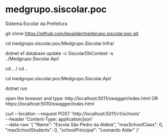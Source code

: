 # medgrupo.siscolar.poc

Sistema Escolar da Prefeitura 

git clone https://github.com/leoaidar/medgrupo.siscolar.poc.git

cd medgrupo.siscolar.poc/Medgrupo.Siscolar.Infra/

dotnet ef database update -c SiscolarDbContext  -s ../Medgrupo.Siscolar.Api/

cd .. / cd ..

cd medgrupo.siscolar.poc/Medgrupo.Siscolar.Api/

dotnet run

open the browser and type: 
  http://localhost:5011/swagger/index.html
  OR
  https://localhost:5010/swagger/index.html


curl --location --request POST 'http://localhost:5011/v1/schools' \
--header 'Content-Type: application/json' \
--data-raw '{
"Name": "Escola São Pedro da Aldeia",
"maxSchoolClass": 0,
"maxSchoolStudents": 0,
"schoolPrincipal": "Leonardo Aidar"
}'

